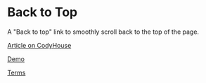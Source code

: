 Back to Top
=========

A "Back to top" link to smoothly scroll back to the top of the page.

[Article on CodyHouse](http://codyhouse.co/gem/back-to-top/)

[Demo](http://codyhouse.co/demo/back-to-top/)
 
[Terms](http://codyhouse.co/terms/)
